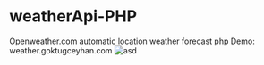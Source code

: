 # weatherApi-PHP
Openweather.com automatic location weather forecast php
Demo: weather.goktugceyhan.com
<img src="https://i.ibb.co/RvmHRhP/asd.png" alt="asd" border="0">


